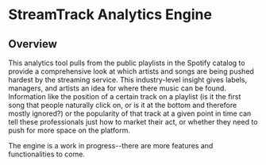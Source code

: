 # StreamTrack Analytics Engine

## Overview

This analytics tool pulls from the public playlists in the Spotify catalog to provide a comprehensive look at 
which artists and songs are being pushed hardest by the streaming service. This industry-level insight gives 
labels, managers, and artists an idea for where there music can be found. Information like the position of a 
certain track on a playlist (is it the first song that people naturally click on, or is it at the bottom and 
therefore mostly ignored?) or the popularity of that track at a given point in time can tell these professionals
just how to market their act, or whether they need to push for more space on the platform. 

The engine is a work in progress--there are more features and functionalities to come. 

